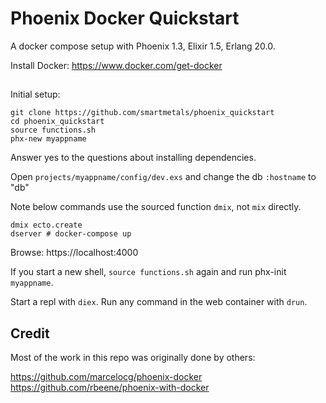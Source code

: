 # Phoenix Docker Quickstart

A docker compose setup with Phoenix 1.3, Elixir 1.5, Erlang 20.0.

Install Docker: https://www.docker.com/get-docker

##
Initial setup:

```shell
git clone https://github.com/smartmetals/phoenix_quickstart
cd phoenix_quickstart
source functions.sh
phx-new myappname
```

Answer yes to the questions about installing dependencies.

Open `projects/myappname/config/dev.exs` and change the db `:hostname` to "db"

Note below commands use the sourced function `dmix`, not `mix` directly.

```
dmix ecto.create
dserver # docker-compose up
```

Browse: https://localhost:4000


If you start a new shell, `source functions.sh` again and run phx-init `myappname`.

Start a repl with `diex`. Run any command in the web container with `drun`.

## Credit
Most of the work in this repo was originally done by others:

https://github.com/marcelocg/phoenix-docker
https://github.com/rbeene/phoenix-with-docker

